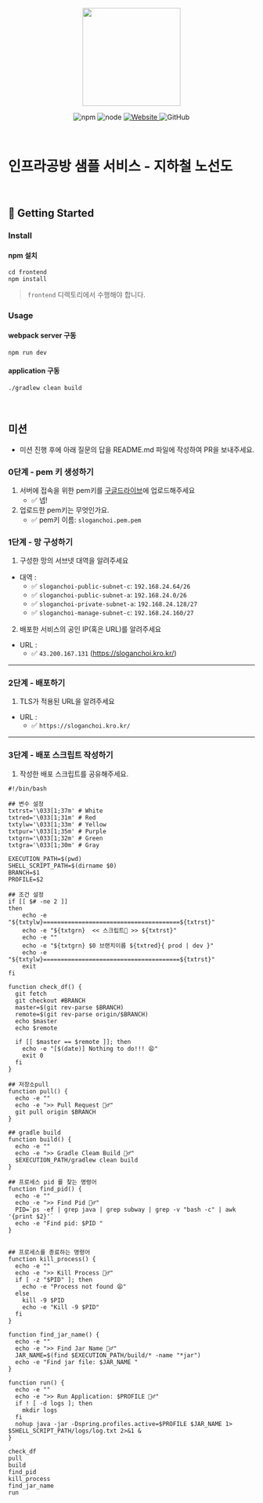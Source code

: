 <p align="center">
    <img width="200px;" src="https://raw.githubusercontent.com/woowacourse/atdd-subway-admin-frontend/master/images/main_logo.png"/>
</p>
<p align="center">
  <img alt="npm" src="https://img.shields.io/badge/npm-%3E%3D%205.5.0-blue">
  <img alt="node" src="https://img.shields.io/badge/node-%3E%3D%209.3.0-blue">
  <a href="https://edu.nextstep.camp/c/R89PYi5H" alt="nextstep atdd">
    <img alt="Website" src="https://img.shields.io/website?url=https%3A%2F%2Fedu.nextstep.camp%2Fc%2FR89PYi5H">
  </a>
  <img alt="GitHub" src="https://img.shields.io/github/license/next-step/atdd-subway-service">
</p>

<br>

# 인프라공방 샘플 서비스 - 지하철 노선도

<br>

## 🚀 Getting Started

### Install
#### npm 설치
```
cd frontend
npm install
```
> `frontend` 디렉토리에서 수행해야 합니다.

### Usage
#### webpack server 구동
```
npm run dev
```
#### application 구동
```
./gradlew clean build
```
<br>

## 미션

* 미션 진행 후에 아래 질문의 답을 README.md 파일에 작성하여 PR을 보내주세요.

### 0단계 - pem 키 생성하기

1. 서버에 접속을 위한 pem키를 [구글드라이브](https://drive.google.com/drive/folders/1dZiCUwNeH1LMglp8dyTqqsL1b2yBnzd1?usp=sharing)에 업로드해주세요
   - ✅ 넵! 
2. 업로드한 pem키는 무엇인가요.
   - ✅ pem키 이름: `sloganchoi.pem.pem`

### 1단계 - 망 구성하기
1. 구성한 망의 서브넷 대역을 알려주세요
- 대역 : 
  - ✅ `sloganchoi-public-subnet-c`: `192.168.24.64/26`
  - ✅ `sloganchoi-public-subnet-a`: `192.168.24.0/26`
  - ✅ `sloganchoi-private-subnet-a`: `192.168.24.128/27`
  - ✅ `sloganchoi-manage-subnet-c`: `192.168.24.160/27`
2. 배포한 서비스의 공인 IP(혹은 URL)를 알려주세요

- URL : 
  - ✅ `43.200.167.131` (https://sloganchoi.kro.kr/)


---

### 2단계 - 배포하기
1. TLS가 적용된 URL을 알려주세요

- URL :
  - ✅ `https://sloganchoi.kro.kr/`

---

### 3단계 - 배포 스크립트 작성하기

1. 작성한 배포 스크립트를 공유해주세요.
```shell
#!/bin/bash

## 변수 설정
txtrst='\033[1;37m' # White
txtred='\033[1;31m' # Red
txtylw='\033[1;33m' # Yellow
txtpur='\033[1;35m' # Purple
txtgrn='\033[1;32m' # Green
txtgra='\033[1;30m' # Gray

EXECUTION_PATH=$(pwd)
SHELL_SCRIPT_PATH=$(dirname $0)
BRANCH=$1
PROFILE=$2

## 조건 설정
if [[ $# -ne 2 ]]
then
    echo -e "${txtylw}=======================================${txtrst}"
    echo -e "${txtgrn}  << 스크립트🧐 >> ${txtrst}"
    echo -e ""
    echo -e "${txtgrn} $0 브랜치이름 ${txtred}{ prod | dev }"
    echo -e "${txtylw}=======================================${txtrst}"
    exit
fi

function check_df() {
  git fetch
  git checkout #BRANCH
  master=$(git rev-parse $BRANCH)
  remote=$(git rev-parse origin/$BRANCH)
  echo $master
  echo $remote
  
  if [[ $master == $remote ]]; then
    echo -e "[$(date)] Nothing to do!!! 😫"
    exit 0
  fi
}

## 저장소pull
function pull() {
  echo -e ""
  echo -e ">> Pull Request 🏃♂️"
  git pull origin $BRANCH
}

## gradle build
function build() {
  echo -e ""
  echo -e ">> Gradle Cleam Build 🏃♂️"
  $EXECUTION_PATH/gradlew clean build
}

## 프로세스 pid 를 찾는 명령어
function find_pid() {
  echo -e ""
  echo -e ">> Find Pid 🏃♂️"
  PID=`ps -ef | grep java | grep subway | grep -v "bash -c" | awk '{print $2}'`
  echo -e "Find pid: $PID "
}


## 프로세스를 종료하는 명령어
function kill_process() {
  echo -e ""
  echo -e ">> Kill Process 🏃♂️"
  if [ -z "$PID" ]; then
    echo -e "Process not found 😫"
  else
    kill -9 $PID
    echo -e "Kill -9 $PID"
  fi
}

function find_jar_name() {
  echo -e ""
  echo -e ">> Find Jar Name 🏃♂️"
  JAR_NAME=$(find $EXECUTION_PATH/build/* -name "*jar")
  echo -e "Find jar file: $JAR_NAME "
}

function run() {
  echo -e ""
  echo -e ">> Run Application: $PROFILE 🏃♂️"
  if ! [ -d logs ]; then
    mkdir logs
  fi
  nohup java -jar -Dspring.profiles.active=$PROFILE $JAR_NAME 1> $SHELL_SCRIPT_PATH/logs/log.txt 2>&1 &
}

check_df
pull
build
find_pid
kill_process
find_jar_name
run
```

